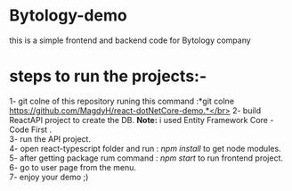 # Bytology-demo
this is a simple frontend and backend code for Bytology company

# steps to run the projects:-

1- git colne of this repository runing this command :*git colne https://github.com/MagdyH/react-dotNetCore-demo.*</br>
2- build ReactAPI project to create the DB. **Note:** i used Entity Framework Core - Code First .</br>
3- run the API project.</br>
4- open react-typescript folder and run : *npm install* to get node modules.</br>
5- after getting package rum command : *npm start* to run frontend project.</br>
6- go to user page from the menu.</br>
7- enjoy your demo ;)</br>
